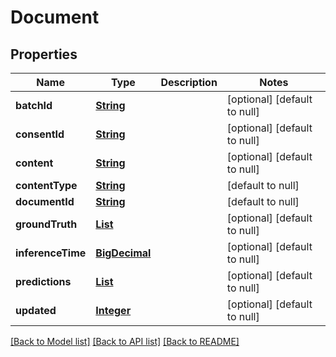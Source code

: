 # Document
## Properties

Name | Type | Description | Notes
------------ | ------------- | ------------- | -------------
**batchId** | [**String**](string.md) |  | [optional] [default to null]
**consentId** | [**String**](string.md) |  | [optional] [default to null]
**content** | [**String**](string.md) |  | [optional] [default to null]
**contentType** | [**String**](string.md) |  | [default to null]
**documentId** | [**String**](string.md) |  | [default to null]
**groundTruth** | [**List**](Document_groundTruth.md) |  | [optional] [default to null]
**inferenceTime** | [**BigDecimal**](number.md) |  | [optional] [default to null]
**predictions** | [**List**](Document_predictions.md) |  | [optional] [default to null]
**updated** | [**Integer**](integer.md) |  | [optional] [default to null]

[[Back to Model list]](../README.md#documentation-for-models) [[Back to API list]](../README.md#documentation-for-api-endpoints) [[Back to README]](../README.md)


